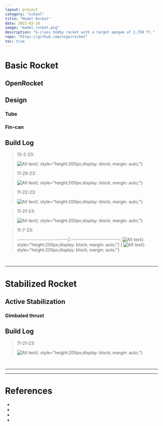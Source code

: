 ```yaml
---
layout: project
category: "school"
title: "Model Rocket"
date: 2023-03-10
image: "model_rocket.png"
description: "G-class hobby rocket with a target apogee of 2,750 ft."
repo: "https://github.com/nzge/rocket"
toc: true
---
```


# Basic Rocket

## OpenRocket

## Design
### Tube
### Fin-can

## Build Log
> 12-2-23: 
>
> ![Alt text](/assets/media/rocket_media/12-2-23.jpg){: 
style="height:200px;display: block; margin: auto;"}

> 11-29-23: 
>
> ![Alt text](/assets/media/rocket_media/PXL_20231129_220740221.jpg){: 
style="height:200px;display: block; margin: auto;"}

> 11-22-23: 
>
> ![Alt text](/assets/media/rocket_media/fin-can.JPG){: 
style="height:200px;display: block; margin: auto;"}

> 11-21-23: 
>
> ![Alt text](/assets/media/rocket_media/fiberglass.JPG){: 
style="height:200px;display: block; margin: auto;"}

> 11-7-23: 
>
> :-------------------------:|:-------------------------:
![Alt text](/assets/media/rocket_media/11-7-23_boattail.png){: style="height:200px;display: block; margin: auto;"}  | ![Alt text](/assets/media/rocket_media/11-7-23_boattail2.png){: style="height:200px;display: block; margin: auto;"} 

<br>

---

# Stabilized Rocket

## Active Stabilization

### Gimbaled thrust

## Build Log
> 11-21-23: 
>
> ![Alt text](/assets/media/rocket_media/fiberglass.JPG){: 
style="height:200px;display: block; margin: auto;"}

<br>

---
---

# References
- []()
- []()
- []()
- []()

    
